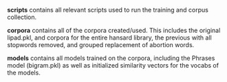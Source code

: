 **scripts** contains all relevant scripts used to run the training and corpus collection. 

**corpora** contains all of the corpora created/used. This includes the original lipad.pkl, and corpora for the entire hansard library, the previous with all stopwords removed, and grouped replacement of abortion words. 

**models** contains all models trained on the corpora, including the Phrases model (bigram.pkl) as well as initialized similarity vectors for the vocabs of the models. 